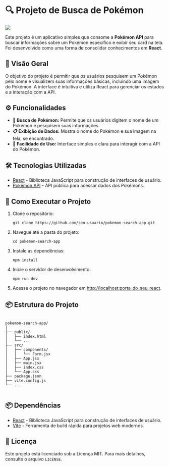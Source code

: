 
<!DOCTYPE html>
<html lang="pt-BR">

<body>
    <div class="container">
        <h1>🔍 Projeto de Busca de Pokémon</h1>
        <img src="https://github.com/JonasLProgramador/PokemonApi-Used-React/assets/172916273/0b310301-2d30-4dbe-95fc-184c60d85b37"/>
        <p>Este projeto é um aplicativo simples que consome a <strong>Pokémon API</strong> para buscar informações sobre um Pokémon específico e exibir seu card na tela. Foi desenvolvido como uma forma de consolidar conhecimentos em <strong>React</strong>.</p>
        <h2>📘 Visão Geral</h2>
        <p>O objetivo do projeto é permitir que os usuários pesquisem um Pokémon pelo nome e visualizem suas informações básicas, incluindo uma imagem do Pokémon. A interface é intuitiva e utiliza React para gerenciar os estados e a interação com a API.</p>
        <h2>⚙️ Funcionalidades</h2>
        <ul>
            <li><strong>🔎 Busca de Pokémon:</strong> Permite que os usuários digitem o nome de um Pokémon e pesquisem suas informações.</li>
            <li><strong>📋 Exibição de Dados:</strong> Mostra o nome do Pokémon e sua imagem na tela, se encontrado.</li>
            <li><strong>🚀 Facilidade de Uso:</strong> Interface simples e clara para interagir com a API do Pokémon.</li>
        </ul>
        <h2>🛠️ Tecnologias Utilizadas</h2>
        <ul>
            <li><a href="https://reactjs.org/" target="_blank">React</a> - Biblioteca JavaScript para construção de interfaces de usuário.</li>
            <li><a href="https://pokeapi.co/" target="_blank">Pokémon API</a> - API pública para acessar dados dos Pokémons.</li>
        </ul>
        <h2>🔧 Como Executar o Projeto</h2>
        <ol>
            <li>Clone o repositório:</li>
            <pre><code>git clone https://github.com/seu-usuario/pokemon-search-app.git</code></pre>
            <li>Navegue até a pasta do projeto:</li>
            <pre><code>cd pokemon-search-app</code></pre>
            <li>Instale as dependências:</li>
            <pre><code>npm install</code></pre>
            <li>Inicie o servidor de desenvolvimento:</li>
            <pre><code>npm run dev</code></pre>
            <li>Acesse o projeto no navegador em <a href="http://localhost:porta_do_seu_eact">http://localhost:porta_do_seu_react</a>.</li>
        </ol>
        <h2>📦 Estrutura do Projeto</h2>
        <pre><code>
pokemon-search-app/
│
├── public/
│   ├── index.html
│   └── ...
├── src/
│   ├── components/
│   │   └── Form.jsx
│   ├── App.jsx
│   ├── main.jsx
│   ├── index.css
│   └── App.css
├── package.json
├── vite.config.js
└── ...
        </code></pre>
        <h2>📦 Dependências</h2>
        <ul>
            <li><a href="https://reactjs.org/" target="_blank">React</a> - Biblioteca JavaScript para construção de interfaces de usuário.</li>
            <li><a href="https://vitejs.dev/" target="_blank">Vite</a> - Ferramenta de build rápida para projetos web modernos.</li>
        </ul>
        <h2>📝 Licença</h2>
        <p>Este projeto está licenciado sob a Licença MIT. Para mais detalhes, consulte o arquivo <code>LICENSE</code>.</p>
    </div>
</body>
</html>
